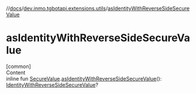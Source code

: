//[docs](../../index.md)/[dev.inmo.tgbotapi.extensions.utils](index.md)/[asIdentityWithReverseSideSecureValue](as-identity-with-reverse-side-secure-value.md)



# asIdentityWithReverseSideSecureValue  
[common]  
Content  
inline fun [SecureValue](../dev.inmo.tgbotapi.types.passport.decrypted.abstracts/-secure-value/index.md).[asIdentityWithReverseSideSecureValue](as-identity-with-reverse-side-secure-value.md)(): [IdentityWithReverseSideSecureValue](../dev.inmo.tgbotapi.types.passport.decrypted/-identity-with-reverse-side-secure-value/index.md)?  



